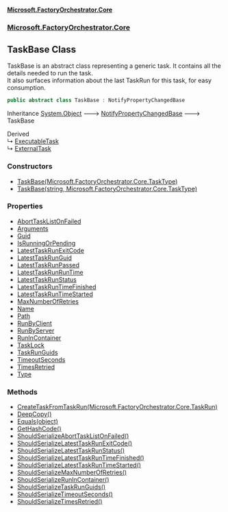 #### [Microsoft.FactoryOrchestrator.Core](./Microsoft-FactoryOrchestrator-Core.md 'Microsoft.FactoryOrchestrator.Core')
### [Microsoft.FactoryOrchestrator.Core](./Microsoft-FactoryOrchestrator-Core.md 'Microsoft.FactoryOrchestrator.Core')
## TaskBase Class
TaskBase is an abstract class representing a generic task. It contains all the details needed to run the task.  
It also surfaces information about the last TaskRun for this task, for easy consumption.  
```csharp
public abstract class TaskBase : NotifyPropertyChangedBase
```
Inheritance [System.Object](https://docs.microsoft.com/en-us/dotnet/api/System.Object 'System.Object') &#129106; [NotifyPropertyChangedBase](./Microsoft-FactoryOrchestrator-Core-NotifyPropertyChangedBase.md 'Microsoft.FactoryOrchestrator.Core.NotifyPropertyChangedBase') &#129106; TaskBase  

Derived  
&#8627; [ExecutableTask](./Microsoft-FactoryOrchestrator-Core-ExecutableTask.md 'Microsoft.FactoryOrchestrator.Core.ExecutableTask')  
&#8627; [ExternalTask](./Microsoft-FactoryOrchestrator-Core-ExternalTask.md 'Microsoft.FactoryOrchestrator.Core.ExternalTask')  
### Constructors
- [TaskBase(Microsoft.FactoryOrchestrator.Core.TaskType)](./Microsoft-FactoryOrchestrator-Core-TaskBase-TaskBase(Microsoft-FactoryOrchestrator-Core-TaskType).md 'Microsoft.FactoryOrchestrator.Core.TaskBase.TaskBase(Microsoft.FactoryOrchestrator.Core.TaskType)')
- [TaskBase(string, Microsoft.FactoryOrchestrator.Core.TaskType)](./Microsoft-FactoryOrchestrator-Core-TaskBase-TaskBase(string_Microsoft-FactoryOrchestrator-Core-TaskType).md 'Microsoft.FactoryOrchestrator.Core.TaskBase.TaskBase(string, Microsoft.FactoryOrchestrator.Core.TaskType)')
### Properties
- [AbortTaskListOnFailed](./Microsoft-FactoryOrchestrator-Core-TaskBase-AbortTaskListOnFailed.md 'Microsoft.FactoryOrchestrator.Core.TaskBase.AbortTaskListOnFailed')
- [Arguments](./Microsoft-FactoryOrchestrator-Core-TaskBase-Arguments.md 'Microsoft.FactoryOrchestrator.Core.TaskBase.Arguments')
- [Guid](./Microsoft-FactoryOrchestrator-Core-TaskBase-Guid.md 'Microsoft.FactoryOrchestrator.Core.TaskBase.Guid')
- [IsRunningOrPending](./Microsoft-FactoryOrchestrator-Core-TaskBase-IsRunningOrPending.md 'Microsoft.FactoryOrchestrator.Core.TaskBase.IsRunningOrPending')
- [LatestTaskRunExitCode](./Microsoft-FactoryOrchestrator-Core-TaskBase-LatestTaskRunExitCode.md 'Microsoft.FactoryOrchestrator.Core.TaskBase.LatestTaskRunExitCode')
- [LatestTaskRunGuid](./Microsoft-FactoryOrchestrator-Core-TaskBase-LatestTaskRunGuid.md 'Microsoft.FactoryOrchestrator.Core.TaskBase.LatestTaskRunGuid')
- [LatestTaskRunPassed](./Microsoft-FactoryOrchestrator-Core-TaskBase-LatestTaskRunPassed.md 'Microsoft.FactoryOrchestrator.Core.TaskBase.LatestTaskRunPassed')
- [LatestTaskRunRunTime](./Microsoft-FactoryOrchestrator-Core-TaskBase-LatestTaskRunRunTime.md 'Microsoft.FactoryOrchestrator.Core.TaskBase.LatestTaskRunRunTime')
- [LatestTaskRunStatus](./Microsoft-FactoryOrchestrator-Core-TaskBase-LatestTaskRunStatus.md 'Microsoft.FactoryOrchestrator.Core.TaskBase.LatestTaskRunStatus')
- [LatestTaskRunTimeFinished](./Microsoft-FactoryOrchestrator-Core-TaskBase-LatestTaskRunTimeFinished.md 'Microsoft.FactoryOrchestrator.Core.TaskBase.LatestTaskRunTimeFinished')
- [LatestTaskRunTimeStarted](./Microsoft-FactoryOrchestrator-Core-TaskBase-LatestTaskRunTimeStarted.md 'Microsoft.FactoryOrchestrator.Core.TaskBase.LatestTaskRunTimeStarted')
- [MaxNumberOfRetries](./Microsoft-FactoryOrchestrator-Core-TaskBase-MaxNumberOfRetries.md 'Microsoft.FactoryOrchestrator.Core.TaskBase.MaxNumberOfRetries')
- [Name](./Microsoft-FactoryOrchestrator-Core-TaskBase-Name.md 'Microsoft.FactoryOrchestrator.Core.TaskBase.Name')
- [Path](./Microsoft-FactoryOrchestrator-Core-TaskBase-Path.md 'Microsoft.FactoryOrchestrator.Core.TaskBase.Path')
- [RunByClient](./Microsoft-FactoryOrchestrator-Core-TaskBase-RunByClient.md 'Microsoft.FactoryOrchestrator.Core.TaskBase.RunByClient')
- [RunByServer](./Microsoft-FactoryOrchestrator-Core-TaskBase-RunByServer.md 'Microsoft.FactoryOrchestrator.Core.TaskBase.RunByServer')
- [RunInContainer](./Microsoft-FactoryOrchestrator-Core-TaskBase-RunInContainer.md 'Microsoft.FactoryOrchestrator.Core.TaskBase.RunInContainer')
- [TaskLock](./Microsoft-FactoryOrchestrator-Core-TaskBase-TaskLock.md 'Microsoft.FactoryOrchestrator.Core.TaskBase.TaskLock')
- [TaskRunGuids](./Microsoft-FactoryOrchestrator-Core-TaskBase-TaskRunGuids.md 'Microsoft.FactoryOrchestrator.Core.TaskBase.TaskRunGuids')
- [TimeoutSeconds](./Microsoft-FactoryOrchestrator-Core-TaskBase-TimeoutSeconds.md 'Microsoft.FactoryOrchestrator.Core.TaskBase.TimeoutSeconds')
- [TimesRetried](./Microsoft-FactoryOrchestrator-Core-TaskBase-TimesRetried.md 'Microsoft.FactoryOrchestrator.Core.TaskBase.TimesRetried')
- [Type](./Microsoft-FactoryOrchestrator-Core-TaskBase-Type.md 'Microsoft.FactoryOrchestrator.Core.TaskBase.Type')
### Methods
- [CreateTaskFromTaskRun(Microsoft.FactoryOrchestrator.Core.TaskRun)](./Microsoft-FactoryOrchestrator-Core-TaskBase-CreateTaskFromTaskRun(Microsoft-FactoryOrchestrator-Core-TaskRun).md 'Microsoft.FactoryOrchestrator.Core.TaskBase.CreateTaskFromTaskRun(Microsoft.FactoryOrchestrator.Core.TaskRun)')
- [DeepCopy()](./Microsoft-FactoryOrchestrator-Core-TaskBase-DeepCopy().md 'Microsoft.FactoryOrchestrator.Core.TaskBase.DeepCopy()')
- [Equals(object)](./Microsoft-FactoryOrchestrator-Core-TaskBase-Equals(object).md 'Microsoft.FactoryOrchestrator.Core.TaskBase.Equals(object)')
- [GetHashCode()](./Microsoft-FactoryOrchestrator-Core-TaskBase-GetHashCode().md 'Microsoft.FactoryOrchestrator.Core.TaskBase.GetHashCode()')
- [ShouldSerializeAbortTaskListOnFailed()](./Microsoft-FactoryOrchestrator-Core-TaskBase-ShouldSerializeAbortTaskListOnFailed().md 'Microsoft.FactoryOrchestrator.Core.TaskBase.ShouldSerializeAbortTaskListOnFailed()')
- [ShouldSerializeLatestTaskRunExitCode()](./Microsoft-FactoryOrchestrator-Core-TaskBase-ShouldSerializeLatestTaskRunExitCode().md 'Microsoft.FactoryOrchestrator.Core.TaskBase.ShouldSerializeLatestTaskRunExitCode()')
- [ShouldSerializeLatestTaskRunStatus()](./Microsoft-FactoryOrchestrator-Core-TaskBase-ShouldSerializeLatestTaskRunStatus().md 'Microsoft.FactoryOrchestrator.Core.TaskBase.ShouldSerializeLatestTaskRunStatus()')
- [ShouldSerializeLatestTaskRunTimeFinished()](./Microsoft-FactoryOrchestrator-Core-TaskBase-ShouldSerializeLatestTaskRunTimeFinished().md 'Microsoft.FactoryOrchestrator.Core.TaskBase.ShouldSerializeLatestTaskRunTimeFinished()')
- [ShouldSerializeLatestTaskRunTimeStarted()](./Microsoft-FactoryOrchestrator-Core-TaskBase-ShouldSerializeLatestTaskRunTimeStarted().md 'Microsoft.FactoryOrchestrator.Core.TaskBase.ShouldSerializeLatestTaskRunTimeStarted()')
- [ShouldSerializeMaxNumberOfRetries()](./Microsoft-FactoryOrchestrator-Core-TaskBase-ShouldSerializeMaxNumberOfRetries().md 'Microsoft.FactoryOrchestrator.Core.TaskBase.ShouldSerializeMaxNumberOfRetries()')
- [ShouldSerializeRunInContainer()](./Microsoft-FactoryOrchestrator-Core-TaskBase-ShouldSerializeRunInContainer().md 'Microsoft.FactoryOrchestrator.Core.TaskBase.ShouldSerializeRunInContainer()')
- [ShouldSerializeTaskRunGuids()](./Microsoft-FactoryOrchestrator-Core-TaskBase-ShouldSerializeTaskRunGuids().md 'Microsoft.FactoryOrchestrator.Core.TaskBase.ShouldSerializeTaskRunGuids()')
- [ShouldSerializeTimeoutSeconds()](./Microsoft-FactoryOrchestrator-Core-TaskBase-ShouldSerializeTimeoutSeconds().md 'Microsoft.FactoryOrchestrator.Core.TaskBase.ShouldSerializeTimeoutSeconds()')
- [ShouldSerializeTimesRetried()](./Microsoft-FactoryOrchestrator-Core-TaskBase-ShouldSerializeTimesRetried().md 'Microsoft.FactoryOrchestrator.Core.TaskBase.ShouldSerializeTimesRetried()')
